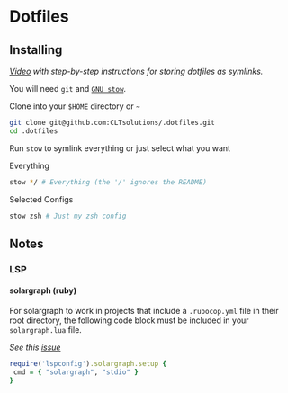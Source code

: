 # Dotfiles

## Installing

_[Video](https://youtu.be/90xMTKml9O0) with step-by-step instructions
for storing dotfiles as symlinks._

You will need `git` and [`GNU stow`](https://www.gnu.org/software/stow/).

Clone into your `$HOME` directory or `~`

```bash
git clone git@github.com:CLTsolutions/.dotfiles.git
cd .dotfiles
```

Run `stow` to symlink everything or just select what you want

Everything

```bash
stow */ # Everything (the '/' ignores the README)
```

Selected Configs

```bash
stow zsh # Just my zsh config
```

## Notes

### LSP

#### solargraph (ruby)

For solargraph to work in projects that include a `.rubocop.yml` file in their
root directory, the following code block must be included
in your `solargraph.lua` file.

_See this [issue](https://github.com/LunarVim/LunarVim/issues/945)_

```ruby
require('lspconfig').solargraph.setup {
 cmd = { "solargraph", "stdio" }
}
```
